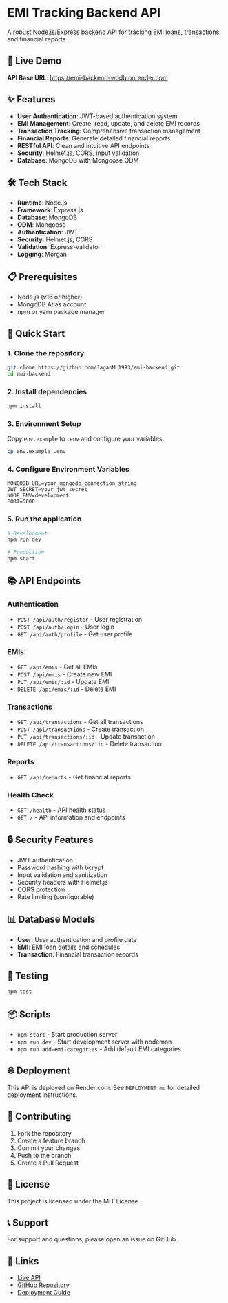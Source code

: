 # EMI Tracking Backend API

A robust Node.js/Express backend API for tracking EMI loans, transactions, and financial reports.

## 🚀 Live Demo

**API Base URL**: https://emi-backend-wodb.onrender.com

## ✨ Features

- **User Authentication**: JWT-based authentication system
- **EMI Management**: Create, read, update, and delete EMI records
- **Transaction Tracking**: Comprehensive transaction management
- **Financial Reports**: Generate detailed financial reports
- **RESTful API**: Clean and intuitive API endpoints
- **Security**: Helmet.js, CORS, input validation
- **Database**: MongoDB with Mongoose ODM

## 🛠️ Tech Stack

- **Runtime**: Node.js
- **Framework**: Express.js
- **Database**: MongoDB
- **ODM**: Mongoose
- **Authentication**: JWT
- **Security**: Helmet.js, CORS
- **Validation**: Express-validator
- **Logging**: Morgan

## 📋 Prerequisites

- Node.js (v16 or higher)
- MongoDB Atlas account
- npm or yarn package manager

## 🚀 Quick Start

### 1. Clone the repository
```bash
git clone https://github.com/JaganML1993/emi-backend.git
cd emi-backend
```

### 2. Install dependencies
```bash
npm install
```

### 3. Environment Setup
Copy `env.example` to `.env` and configure your variables:
```bash
cp env.example .env
```

### 4. Configure Environment Variables
```env
MONGODB_URL=your_mongodb_connection_string
JWT_SECRET=your_jwt_secret
NODE_ENV=development
PORT=5000
```

### 5. Run the application
```bash
# Development
npm run dev

# Production
npm start
```

## 📚 API Endpoints

### Authentication
- `POST /api/auth/register` - User registration
- `POST /api/auth/login` - User login
- `GET /api/auth/profile` - Get user profile

### EMIs
- `GET /api/emis` - Get all EMIs
- `POST /api/emis` - Create new EMI
- `PUT /api/emis/:id` - Update EMI
- `DELETE /api/emis/:id` - Delete EMI

### Transactions
- `GET /api/transactions` - Get all transactions
- `POST /api/transactions` - Create transaction
- `PUT /api/transactions/:id` - Update transaction
- `DELETE /api/transactions/:id` - Delete transaction

### Reports
- `GET /api/reports` - Get financial reports

### Health Check
- `GET /health` - API health status
- `GET /` - API information and endpoints

## 🔒 Security Features

- JWT authentication
- Password hashing with bcrypt
- Input validation and sanitization
- Security headers with Helmet.js
- CORS protection
- Rate limiting (configurable)

## 📊 Database Models

- **User**: User authentication and profile data
- **EMI**: EMI loan details and schedules
- **Transaction**: Financial transaction records

## 🧪 Testing

```bash
npm test
```

## 📦 Scripts

- `npm start` - Start production server
- `npm run dev` - Start development server with nodemon
- `npm run add-emi-categories` - Add default EMI categories

## 🌐 Deployment

This API is deployed on Render.com. See `DEPLOYMENT.md` for detailed deployment instructions.

## 🤝 Contributing

1. Fork the repository
2. Create a feature branch
3. Commit your changes
4. Push to the branch
5. Create a Pull Request

## 📄 License

This project is licensed under the MIT License.

## 📞 Support

For support and questions, please open an issue on GitHub.

## 🔗 Links

- [Live API](https://emi-backend-wodb.onrender.com)
- [GitHub Repository](https://github.com/JaganML1993/emi-backend)
- [Deployment Guide](DEPLOYMENT.md)
